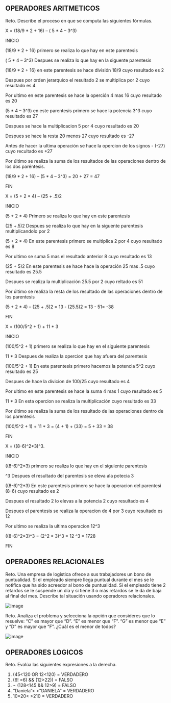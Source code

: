 ## OPERADORES ARITMETICOS
Reto. Describe el proceso en que se computa las siguientes fórmulas.

X = (18/9 * 2 + 16) – ( 5 * 4 – 3^3)

INICIO

(18/9 * 2 + 16) primero se realiza lo que hay en este parentesis

( 5 * 4 – 3^3) Despues se realiza lo que hay en la siguente parentesis

(18/9 * 2 + 16) en este parentesis se hace división 18/9 cuyo resultado es 2

Despues por orden jerarquico el resultado 2 se multiplica por 2 cuyo resultado es 4

Por ultimo en este parentesis se hace la operción 4 mas 16 cuyo resultado es 20

(5 * 4 – 3^3) en este parentesis primero se hace la potencia 3^3 cuyo resultado es 27

Despues se hace la multiplicacion 5 por 4 cuyo resultado es 20

Despues se hace la resta 20 menos 27 cuyo resultado es -27

Antes de hacer la ultima operación se hace la opercion de los signos - (-27) cuyo recultado es +27

Por último se realiza la suma de los resultados de las operaciones dentro de los dos paréntesis.

(18/9 * 2 + 16) – (5 * 4 – 3^3) = 20 + 27 = 47

FIN


X = (5 + 2 * 4) – (25 + .5)2

INICIO

(5 + 2 * 4) Primero se realiza lo que hay en este parentesis

(25 +.5)2 Despues se realiza lo que hay en la siguente parentesis multiplicandolo por 2

(5 + 2 * 4) En este parentesis primero se multiplica 2 por 4 cuyo resultado es 8

Por ultimo se suma 5 mas el resultado anterior 8 cuyo resultado es 13

(25 + 5)2 En este parentesis se hace hace la operación 25 mas .5 cuyo resultado es 25.5

Despues se realiza la multiplicación 25.5 por 2 cuyo reltado es 51

Por último se realiza la resta de los resultado de las operaciones dentro de los parentesis

(5 + 2 * 4) – (25 + .5)2 = 13 - (25.5)2 = 13 - 51= -38

FIN


X = (100/5^2 + 1) + 11 * 3

INICIO

(100/5^2 + 1) primero se realiza lo que hay en el siguiente parentesis

11 * 3 Despues de realiza la opercion que hay afuera del parentesis

(100/5^2 + 1) En este parentesis primero hacemos la potencia 5^2 cuyo resultado es 25

Despues de hace la divicion de 100/25 cuyo resultado es 4

Por ultimo en este parentesis se hace la suma 4 mas 1 cuyo resultado es 5

11 * 3 En esta opercion se realiza la multiplicación cuyo resultado es 33

Por último se realiza la suma de los resultado de las operaciones dentro de los parentesis

(100/5^2 + 1) + 11 * 3 = (4 + 1) + (33) = 5 + 33 = 38

FIN

X = ((8-6)^2*3)^3.

INICIO

((8-6)^2*3) primero se realiza lo que hay en el siguiente parentesis

^3 Despues el resultado del parentesis se eleva ala potecia 3

((8-6)^2*3) En este parentesis primero se hace la operacion del parentesi (8-6) cuyo resultado es 2

Despues el resultado 2 lo elevas a la potencia 2 cuyo resultado es 4

Despues el parentesis se realiza la operacion de 4 por 3 cuyo resultado es 12

Por ultimo se realiza la ultima operacion 12^3

((8-6)^2*3)^3 = (2^2 * 3)^3 = 12 ^3 = 1728

FIN

## OPERADORES RELACIONALES
Reto. Una empresa de logística ofrece a sus trabajadores un bono de
puntualidad. Si el empleado siempre llega puntual durante el mes se le
notifica que ha sido acreedor al bono de puntualidad. Si el empleado tiene
2 retardos se le suspende un día y si tiene 3 o más retardos se le da de
baja al final del mes. Describe tal situación usando operadores
relacionales.

![image](https://user-images.githubusercontent.com/102439883/160493014-6b83c2fd-839a-403f-a090-37d5b4830893.png)


Reto. Analiza el problema y selecciona la opción que consideres que lo
resuelve:
“C” es mayor que “D”. “E” es menor que “F”. “G” es menor que “E” y “D” es
mayor que “F”. ¿Cuál es el menor de todos?

![image](https://user-images.githubusercontent.com/102439883/160497494-0faab0e2-3a42-4ae2-b59f-f0d49c5de5f6.png)


## OPERADORES LOGICOS
Reto. Evalúa las siguientes expresiones a la derecha.
1) (45<120 OR 12<120) = VERDADERO
2) (6! =6) && (12>22)) = FALSO
3) ¬ (128<145 && 12>9) = FALSO
4) “Daniela”< >”DANIELA” = VERDADERO
5) 10*20< >210 = VERDADERO
